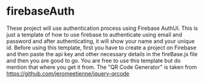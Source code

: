 # firebaseAuth
These project will use authentication process using Firebase AuthUI.
This is just a template of how to use firebase to authenticate using email and password and after authenticating, it will show your name and your unique id.
Before using this template, first you have to create a project on Firebase and then paste the api key and other necessary details in the fireBase.js file and then you are good to go.
You are free to use this template but do mention that where you get it from.
The "QR Code Generator" is taken from https://github.com/jeromeetienne/jquery-qrcode

